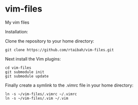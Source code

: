 vim-files
=========

My vim files

Installation:

Clone the repository to your home directory:

    git clone https://github.com/rtaibah/vim-files.git

Next install the Vim plugins:

    cd vim-files
    git submodule init
    git submodule update
Finally create a symlink to the .vimrc file in your home directory:

    ln -s ~/vim-files/.vimrc ~/.vimrc
    ln -s ~/vim-files/.vim ~/.vim


